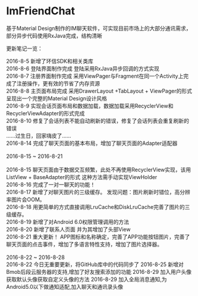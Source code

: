 # ImFriendChat
基于Material Design制作的IM聊天软件，可实现目前市场上的大部分通讯需求，部分异步代码使用RxJava完成，结构清晰

更新笔记一览：

2016-8-5 新增了环信SDK和相关类库<br/>
2016-8-6 登陆界面制作完成 登陆采用RxJava异步回调的方式实现<br/>
2016-8-7 注册界面制作完成 采用ViewPager与Fragment在同一个Activity上完成了注册操作，更有效的节省了内存资源<br/>
2016-8-8 主页面布局完成 采用DrawerLayout +TabLayout + ViewPager的形式 呈现出一个完整的Material Design设计风格<br/>
2016-8-9 实现会话页面布局和数据加载，数据加载采用RecyclerView和RecyclerViewAdapter的形式完成<br/>
2016-8-10 修复了会话列表不能自动刷新的错误，修复了会话列表会重复刷新的错误<br/>
......过生日，回家嗨皮了......<br/>
2016-8-14 完成了聊天页面的基本布局，增加了聊天页面的Adapter适配器<br/>
<br/>
2016-8-15 ~ 2016-8-21 <br/>
<br/>
2016-8-15 聊天页面由于数据交互频繁，此处不再使用RecyclerView实现，该用ListView + BaseAdapter的形式 这种方法需手动实现ViewHolder<br/>
2016-8-16 完成了一对一聊天的功能！<br/>
2016-8-17 新增了对聊天图片的三级缓存。 发现问题：图片刷新时错位，高分辨率图片会OOM。<br/>
2016-8-18 用更简单的方式直接调用LruCache和DiskLruCache完善了图片的三级缓存。<br/>
2016-8-19 新增了对Android 6.0权限管理调用的方法 <br/>
2016-8-20 新增了联系人页面 并为其增加了头部View<br/>
2016-8-21 重大更新！ APP图标和名称确定，完善了APP功能按钮图片，完善了聊天页面的点击事件，增加了多语言特性支持，增加了图片选择器。<br/>
<br/>
2016-8-22 ~ 2016-8-28<br/>
2016-8-22 今日无重要更新，将GitHub库中的代码同步了
2016-8-25 新增对Bmob后段云服务器的支持,增加了好友搜索添加的功能
2016-8-29 加入用户头像获取默认头像获取自定义头像的方法
2016-8-29 加入全局消息通知,为Android5.0以下做通知适配,加入聊天和通讯录头像
